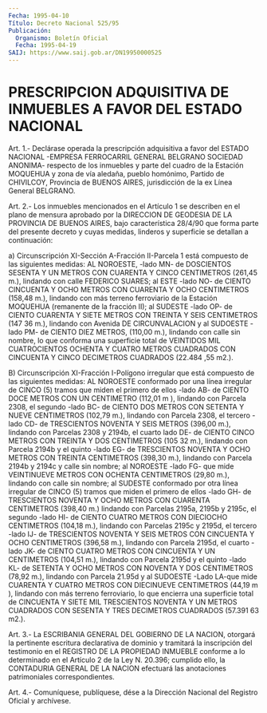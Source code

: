 ```yaml
---
Fecha: 1995-04-10
Título: Decreto Nacional 525/95
Publicación:
  Organismo: Boletín Oficial
  Fecha: 1995-04-19
SAIJ: https://www.saij.gob.ar/DN19950000525
---
```

# PRESCRIPCION ADQUISITIVA DE INMUEBLES A FAVOR DEL ESTADO NACIONAL

<a id="1"></a>
Art. 1.- Declárase operada la prescripción adquisitiva a favor del ESTADO  NACIONAL -EMPRESA FERROCARRIL GENERAL BELGRANO SOCIEDAD ANONIMA- respecto  de  los  inmuebles  y  parte  del  cuadro  de la Estación  MOQUEHUA  y zona de vía aledaña, pueblo homónimo, Partido de CHIVILCOY, Provincia  de  BUENOS  AIRES,  jurisdicción  de la ex Línea General BELGRANO.

<a id="2"></a>
Art.  2.-  Los  inmuebles  mencionados  en  el  Artículo  1 se describen  en  el  plano  de  mensura  aprobado por la DIRECCION DE GEODESIA  DE  LA  PROVINCIA  DE BUENOS AIRES,  bajo  característica 28/4/90  que  forma parte del presente  decreto  y  cuyas  medidas, linderos y superficie se detallan a continuación:

a)  Circunscripción    XI-Sección  A-Fracción  II-Parcela  1  está compuesto de las siguientes  medidas:  AL  NOROESTE,  -lado  MN- de DOSCIENTOS  SESENTA  Y  UN  METROS CON CUARENTA Y CINCO CENTIMETROS (261,45 m.), lindando con calle  FEDERICO SUARES; al ESTE -lado NO- de CIENTO CINCUENTA Y OCHO METROS  CON  CUARENTA Y OCHO CENTIMETROS (158,48 m.), lindando con más terreno ferroviario  de  la  Estación MOQUEHUA  (remanente  de  la fracción II); al SUDESTE -lado OP-  de CIENTO CUARENTA Y SIETE METROS  CON TREINTA Y SEIS CENTIMETROS (147 36 m.), lindando con Avenida DE CIRCUNVALACION  y al SUDOESTE -lado PM-  de  CIENTO DIEZ METROS, (110,00 m.), lindando  con  calle  sin nombre, lo  que  conforma  una  superficie  total  de VEINTIDOS MIL CUATROCIENTOS  OCHENTA  Y CUATRO METROS CUADRADOS CON  CINCUENTA  Y CINCO DECIMETROS CUADRADOS (22.484 ,55 m2.).

B)  Circunscripción  XI-Fracción  I-Polígono  irregular  que  está compuesto de las siguientes  medidas:  AL  NOROESTE  conformado por una  línea  irregular  de CINCO (5) tramos que miden el primero  de ellos -lado AB- de CIENTO  DOCE  METROS CON UN CENTIMETRO (112,01 m ), lindando con Parcela 2308, el segundo  -lado  BC-  de CIENTO DOS METROS  CON  SETENTA Y NUEVE CENTIMETROS (102,79 m.), lindando  con Parcela 2308,  el  tercero  -lado CD- de TRESCIENTOS NOVENTA Y SEIS METROS (396,00 m.), lindando  con Parcelas 2308 y 2194b, el cuarto lado DE- de CIENTO CINCO METROS  CON TREINTA Y DOS CENTIMETROS (105 32  m.),  lindando con Parcela 2194b  y  el  quinto  -lado  EG-  de TRESCIENTOS  NOVENTA  Y OCHO METROS CON TREINTA CENTIMETROS (398,30 m.), lindando con Parcela  2194b  y  2194c  y  calle sin nombre; al NOROESTE  -lado  FG-  que  mide  VEINTINUEVE  METROS  CON   OCHENTA CENTIMETROS  (29,80  m.), lindando con calle sin nombre; al SUDESTE conformado por otra línea  irregular  de CINCO (5) tramos que miden el primero de ellos -lado GH- de TRESCIENTOS  NOVENTA Y OCHO METROS CON CUARENTA CENTIMETROS (398,40 m.) lindando con  Parcelas  2195a, 2195b  y  2195c,  el  segundo -lado HI- de CIENTO CUATRO METROS CON DIECIOCHO CENTIMETROS (104,18  m.),  lindando  con Parcelas 2195c y 2195d, el tercero -lado IJ- de TRESCIENTOS NOVENTA  Y  SEIS  METROS CON  CINCUENTA Y OCHO CENTIMETROS (396,58 m.), lindando con Parcela 2195d,  el cuarto -lado JK- de CIENTO CUATRO METROS CON CINCUENTA Y UN CENTIMETROS  (104,51 m.), lindando con Parcela 2195d y el quinto -lado KL- de SETENTA  Y  OCHO  METROS CON NOVENTA Y DOS CENTIMETROS (78,92 m.), lindando con Parcela  21.95d y al SUDOESTE -Lado LA-que mide CUARENTA Y CUATRO METROS CON DIECINUEVE  CENTIMETROS  (44,19 m ),  lindando  con  más  terreno  ferroviario,  lo  que encierra una superficie total de CINCUENTA Y SIETE MIL TRESCIENTOS  NOVENTA Y UN METROS  CUADRADOS  CON SESENTA Y TRES DECIMETROS CUADRADOS  (57.391 63 m2.).

<a id="3"></a>
Art.  3.-  La  ESCRIBANIA  GENERAL  DEL GOBIERNO DE LA NACION, otorgará  la  pertinente  escritura  declarativa    de   dominio  y tramitará  la  inscripción  del  testimonio  en  el REGISTRO DE  LA PROPIEDAD INMUEBLE conforme a lo determinado en el  Artículo  2  de la  Ley  N.    20.396;  cumplido  ello, la CONTADURIA GENERAL DE LA NACION  efectuará  las anotaciones patrimoniales  correspondientes.

<a id="4"></a>
Art. 4.- Comuníquese, publíquese, dése a la Dirección Nacional del Registro Oficial y archívese.
